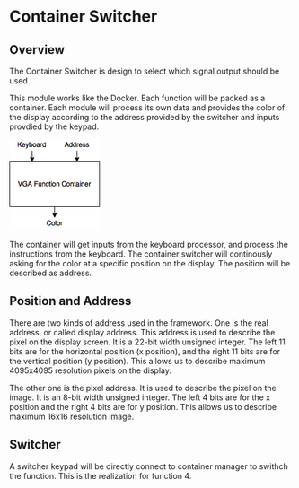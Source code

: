 # Container Switcher

## Overview
The Container Switcher is design to select which signal output should be used.

This module works like the Docker. Each function will be packed as a container. Each module will process its own data and provides the color of the display according to the address provided by the switcher and inputs provdied by the keypad.

![Container Framework](FPGA_container.png)

The container will get inputs from the keyboard processor, and process the instructions from the keyboard. The container switcher will continously asking for the color at a specific position on the display. The position will be described as address.

## Position and Address
There are two kinds of address used in the framework. One is the real address, or called display address. This address is used to describe the pixel on the display screen. It is a 22-bit width unsigned integer. The left 11 bits are for the horizontal position (x position), and the right 11 bits are for the vertical position (y position). This allows us to describe maximum 4095x4095 resolution pixels on the display.

The other one is the pixel address. It is used to describe the pixel on the image. It is an 8-bit width unsigned integer. The left 4 bits are for the x position and the right 4 bits are for y position. This allows us to describe maximum 16x16 resolution image.

## Switcher

A switcher keypad will be directly connect to container manager to swithch the function. This is the realization for function 4.